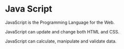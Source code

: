 # Java Script
JavaScript is the Programming Language for the Web.

JavaScript can update and change both HTML and CSS.

JavaScript can calculate, manipulate and validate data.